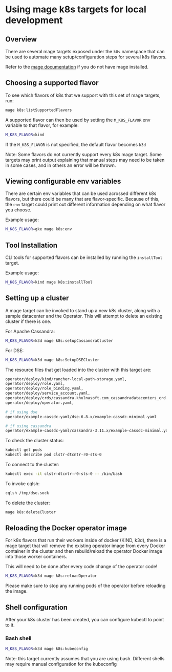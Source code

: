 # Using mage k8s targets for local development

## Overview

There are several mage targets exposed under the `k8s` namespace that can be
used to automate many setup/configuration steps for several k8s flavors.

Refer to the [mage documentation](./mage.md) if you do not have mage installed.

## Choosing a supported flavor

To see which flavors of k8s that we support with this set of mage targets, run:
```bash
mage k8s:listSupportedFlavors
```

A supported flavor can then be used by setting the `M_K8S_FLAVOR` env variable to that
flavor, for example:

```bash
M_K8S_FLAVOR=kind
```

If the `M_K8S_FLAVOR` is not specified, the default flavor becomes `k3d`

Note: Some flavors do not currently support every k8s mage target. Some targets
may print output explaining that manual steps may need to be taken in some cases,
and in others an error will be thrown.

## Viewing configurable env variables

There are certain env variables that can be used acrossed different k8s flavors,
but there could be many that are flavor-specific. Because of this, the `env` target
could print out different information depending on what flavor you choose.

Example usage:
```bash
M_K8S_FLAVOR=gke mage k8s:env
```

## Tool Installation

CLI tools for supported flavors can be installed by running the `installTool` target.

Example usage:
```bash
M_K8S_FLAVOR=kind mage k8s:installTool
```

## Setting up a cluster

A mage target can be invoked to stand up a new k8s cluster, along
with a sample datacenter and the Operator. This will attempt to
delete an existing cluster if there is one.

For Apache Cassandra:

```bash
M_K8S_FLAVOR=k3d mage k8s:setupCassandraCluster
```

For DSE:

```bash
M_K8S_FLAVOR=k3d mage k8s:SetupDSECluster
```

The resource files that get loaded into the cluster with this target are:
```bash
operator/deploy/kind/rancher-local-path-storage.yaml,
operator/deploy/role.yaml,
operator/deploy/role_binding.yaml,
operator/deploy/service_account.yaml,
operator/deploy/crds/cassandra.khulnasoft.com_cassandradatacenters_crd.yaml,
operator/deploy/operator.yaml,

# if using dse
operator/example-cassdc-yaml/dse-6.8.x/example-cassdc-minimal.yaml

# if using cassandra
operator/example-cassdc-yaml/cassandra-3.11.x/example-cassdc-minimal.yaml
```

To check the cluster status:
```bash
kubectl get pods
kubectl describe pod clstr-dtcntr-r0-sts-0
```

To connect to the cluster:
```bash
kubectl exec -it clstr-dtcntr-r0-sts-0 -- /bin/bash
```
To invoke cqlsh:
```bash
cqlsh /tmp/dse.sock
```

To delete the cluster:
```bash
mage k8s:deleteCluster
```

## Reloading the Docker operator image

For k8s flavors that run their workers inside of docker (KIND, k3d),
there is a mage target that will remove the existing operator image from every 
Docker container in the cluster and then rebuild/reload the operator Docker image 
into those worker containers.

This will need to be done after every code change of the operator code!

```bash
M_K8S_FLAVOR=k3d mage k8s:reloadOperator
```

Please make sure to stop any running pods of the operator before reloading the image.

## Shell configuration

After your k8s cluster has been created, you can configure kubectl to point to it.

### Bash shell
```bash
M_K8S_FLAVOR=k3d mage k8s:kubeconfig
```

Note: this target currently assumes that you are using bash. Different shells may
require manual configuration for the kubeconfig

